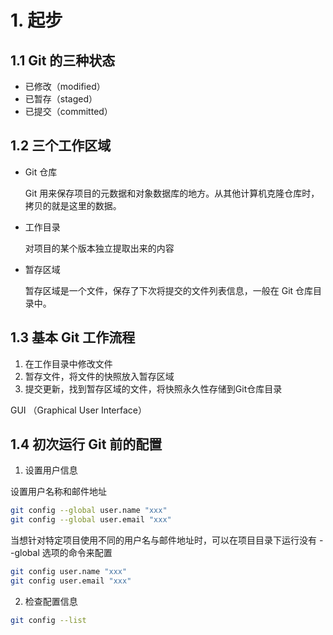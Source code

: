 # 1. 起步

## 1.1 Git 的三种状态

- 已修改（modified）
- 已暂存（staged）
- 已提交（committed）

## 1.2 三个工作区域

- Git 仓库

  Git 用来保存项目的元数据和对象数据库的地方。从其他计算机克隆仓库时，拷贝的就是这里的数据。

- 工作目录

  对项目的某个版本独立提取出来的内容

- 暂存区域

  暂存区域是一个文件，保存了下次将提交的文件列表信息，一般在 Git 仓库目录中。

## 1.3 基本 Git 工作流程

1. 在工作目录中修改文件
2. 暂存文件，将文件的快照放入暂存区域
3. 提交更新，找到暂存区域的文件，将快照永久性存储到Git仓库目录

GUI （Graphical User Interface）

## 1.4 初次运行 Git 前的配置

1. 设置用户信息

设置用户名称和邮件地址

```bash
git config --global user.name "xxx"
git config --global user.email "xxx"
```

当想针对特定项目使用不同的用户名与邮件地址时，可以在项目目录下运行没有 --global 选项的命令来配置

```bash
git config user.name "xxx"
git config user.email "xxx"
```

2. 检查配置信息

```bash
git config --list
```















